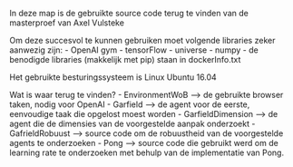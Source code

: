 In deze map is de gebruikte source code terug te vinden van de masterproef van Axel Vulsteke

Om deze succesvol te kunnen gebruiken moet volgende libraries zeker aanwezig zijn:
	- OpenAI gym
	- tensorFlow
	- universe
	- numpy 
	- de benodigde libraries (makkelijk met pip) staan in dockerInfo.txt

Het gebruikte besturingssysteem is Linux Ubuntu 16.04 

Wat is waar terug te vinden?
	- EnvironmentWoB --> de gebruikte browser taken, nodig voor OpenAI
	- Garfield --> de agent voor de eerste, eenvoudige taak die opgelost moest worden
	- GarfieldDimension --> de agent die de dimensies van de voorgestelde aanpak onderzoekt
	- GafrieldRobuust --> source code om de robuustheid van de voorgestelde agents te onderzoeken
	- Pong --> source code die gebruikt werd om de learning rate te onderzoeken met behulp van de implementatie van 	Pong.
